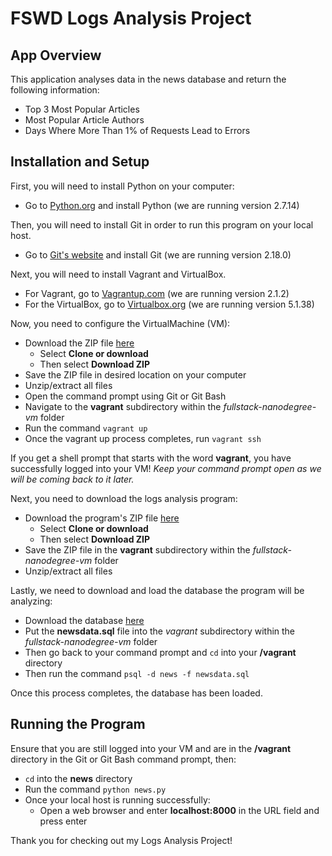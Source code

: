 FSWD Logs Analysis Project
=========================================================================

App Overview
-------------------------------------------------------------------------
This application analyses data in the news database and return the following information:
- Top 3 Most Popular Articles
- Most Popular Article Authors
- Days Where More Than 1% of Requests Lead to Errors

Installation and Setup
-------------------------------------------------------------------------
First, you will need to install Python on your computer:
- Go to [Python.org](https://www.python.org/downloads/) and install Python (we are running version 2.7.14)

Then, you will need to install Git in order to run this program on your local host.
- Go to [Git's website](https://git-scm.com/downloads) and install Git (we are running version 2.18.0)

Next, you will need to install Vagrant and VirtualBox.
- For Vagrant, go to [Vagrantup.com](https://www.vagrantup.com/downloads.html) (we are running version 2.1.2)
- For the VirtualBox, go to [Virtualbox.org](https://www.virtualbox.org/wiki/Download_Old_Builds_5_1) (we are running version 5.1.38)

Now, you need to configure the VirtualMachine (VM):
- Download the ZIP file [here](https://github.com/udacity/fullstack-nanodegree-vm)
  - Select **Clone or download**
  - Then select **Download ZIP**
- Save the ZIP file in desired location on your computer
- Unzip/extract all files
- Open the command prompt using Git or Git Bash
- Navigate to the **vagrant** subdirectory within the *fullstack-nanodegree-vm* folder
- Run the command `vagrant up`
- Once the vagrant up process completes, run `vagrant ssh`

If you get a shell prompt that starts with the word **vagrant**, you have successfully logged into your VM! *Keep your command prompt open as we will be coming back to it later.*

Next, you need to download the logs analysis program:
- Download the program's ZIP file [here](https://github.com/srdmdev8/logs-analysis-project)
  - Select **Clone or download**
  - Then select **Download ZIP**
- Save the ZIP file in the **vagrant** subdirectory within the *fullstack-nanodegree-vm* folder
- Unzip/extract all files

Lastly, we need to download and load the database the program will be analyzing:
- Download the database [here](https://d17h27t6h515a5.cloudfront.net/topher/2016/August/57b5f748_newsdata/newsdata.zip)
- Put the **newsdata.sql** file into the *vagrant* subdirectory within the *fullstack-nanodegree-vm* folder
- Then go back to your command prompt and `cd` into your **/vagrant** directory
- Then run the command `psql -d news -f newsdata.sql`

Once this process completes, the database has been loaded.

Running the Program
-------------------------------------------------------------------------
Ensure that you are still logged into your VM and are in the **/vagrant** directory in the Git or
Git Bash command prompt, then:
- `cd` into the **news** directory
- Run the command `python news.py`
- Once your local host is running successfully:
  - Open a web browser and enter **localhost:8000** in the URL field and press enter

Thank you for checking out my Logs Analysis Project!
